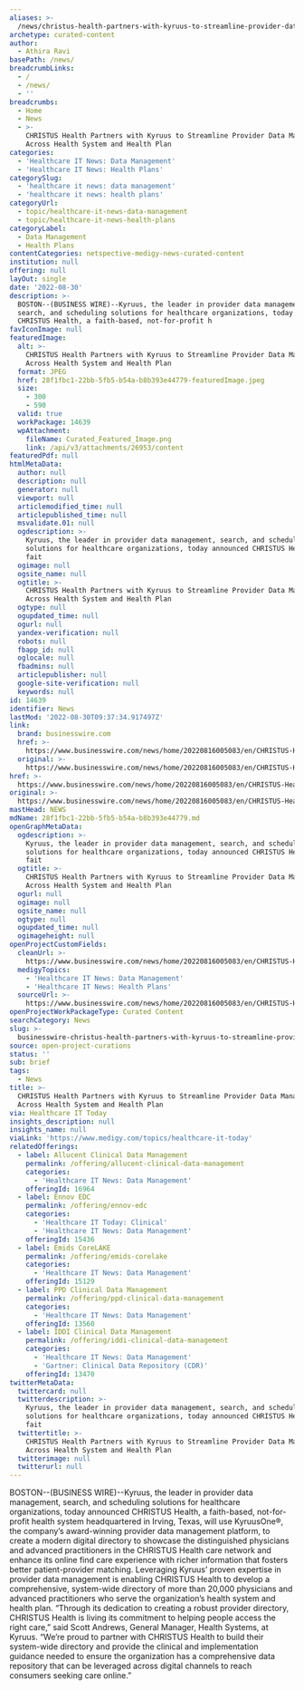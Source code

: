 ```yaml
---
aliases: >-
  /news/christus-health-partners-with-kyruus-to-streamline-provider-data-management-across-health-system-and-health-plan
archetype: curated-content
author:
  - Athira Ravi
basePath: /news/
breadcrumbLinks:
  - /
  - /news/
  - ''
breadcrumbs:
  - Home
  - News
  - >-
    CHRISTUS Health Partners with Kyruus to Streamline Provider Data Management
    Across Health System and Health Plan
categories:
  - 'Healthcare IT News: Data Management'
  - 'Healthcare IT News: Health Plans'
categorySlug:
  - 'healthcare it news: data management'
  - 'healthcare it news: health plans'
categoryUrl:
  - topic/healthcare-it-news-data-management
  - topic/healthcare-it-news-health-plans
categoryLabel:
  - Data Management
  - Health Plans
contentCategories: netspective-medigy-news-curated-content
institution: null
offering: null
layOut: single
date: '2022-08-30'
description: >-
  BOSTON--(BUSINESS WIRE)--Kyruus, the leader in provider data management,
  search, and scheduling solutions for healthcare organizations, today announced
  CHRISTUS Health, a faith-based, not-for-profit h
favIconImage: null
featuredImage:
  alt: >-
    CHRISTUS Health Partners with Kyruus to Streamline Provider Data Management
    Across Health System and Health Plan
  format: JPEG
  href: 28f1fbc1-22bb-5fb5-b54a-b8b393e44779-featuredImage.jpeg
  size:
    - 300
    - 590
  valid: true
  workPackage: 14639
  wpAttachment:
    fileName: Curated_Featured_Image.png
    link: /api/v3/attachments/26953/content
featuredPdf: null
htmlMetaData:
  author: null
  description: null
  generator: null
  viewport: null
  articlemodified_time: null
  articlepublished_time: null
  msvalidate.01: null
  ogdescription: >-
    Kyruus, the leader in provider data management, search, and scheduling
    solutions for healthcare organizations, today announced CHRISTUS Health, a
    fait
  ogimage: null
  ogsite_name: null
  ogtitle: >-
    CHRISTUS Health Partners with Kyruus to Streamline Provider Data Management
    Across Health System and Health Plan
  ogtype: null
  ogupdated_time: null
  ogurl: null
  yandex-verification: null
  robots: null
  fbapp_id: null
  oglocale: null
  fbadmins: null
  articlepublisher: null
  google-site-verification: null
  keywords: null
id: 14639
identifier: News
lastMod: '2022-08-30T09:37:34.917497Z'
link:
  brand: businesswire.com
  href: >-
    https://www.businesswire.com/news/home/20220816005083/en/CHRISTUS-Health-Partners-with-Kyruus-to-Streamline-Provider-Data-Management-Across-Health-System-and-Health-Plan
  original: >-
    https://www.businesswire.com/news/home/20220816005083/en/CHRISTUS-Health-Partners-with-Kyruus-to-Streamline-Provider-Data-Management-Across-Health-System-and-Health-Plan
href: >-
  https://www.businesswire.com/news/home/20220816005083/en/CHRISTUS-Health-Partners-with-Kyruus-to-Streamline-Provider-Data-Management-Across-Health-System-and-Health-Plan
original: >-
  https://www.businesswire.com/news/home/20220816005083/en/CHRISTUS-Health-Partners-with-Kyruus-to-Streamline-Provider-Data-Management-Across-Health-System-and-Health-Plan
mastHead: NEWS
mdName: 28f1fbc1-22bb-5fb5-b54a-b8b393e44779.md
openGraphMetaData:
  ogdescription: >-
    Kyruus, the leader in provider data management, search, and scheduling
    solutions for healthcare organizations, today announced CHRISTUS Health, a
    fait
  ogtitle: >-
    CHRISTUS Health Partners with Kyruus to Streamline Provider Data Management
    Across Health System and Health Plan
  ogurl: null
  ogimage: null
  ogsite_name: null
  ogtype: null
  ogupdated_time: null
  ogimageheight: null
openProjectCustomFields:
  cleanUrl: >-
    https://www.businesswire.com/news/home/20220816005083/en/CHRISTUS-Health-Partners-with-Kyruus-to-Streamline-Provider-Data-Management-Across-Health-System-and-Health-Plan
  medigyTopics:
    - 'Healthcare IT News: Data Management'
    - 'Healthcare IT News: Health Plans'
  sourceUrl: >-
    https://www.businesswire.com/news/home/20220816005083/en/CHRISTUS-Health-Partners-with-Kyruus-to-Streamline-Provider-Data-Management-Across-Health-System-and-Health-Plan
openProjectWorkPackageType: Curated Content
searchCategory: News
slug: >-
  businesswire-christus-health-partners-with-kyruus-to-streamline-provider-data-management-across-health-system-and-health-plan
source: open-project-curations
status: ''
sub: brief
tags:
  - News
title: >-
  CHRISTUS Health Partners with Kyruus to Streamline Provider Data Management
  Across Health System and Health Plan
via: Healthcare IT Today
insights_description: null
insights_name: null
viaLink: 'https://www.medigy.com/topics/healthcare-it-today'
relatedOfferings:
  - label: Allucent Clinical Data Management
    permalink: /offering/allucent-clinical-data-management
    categories:
      - 'Healthcare IT News: Data Management'
    offeringId: 16964
  - label: Ennov EDC
    permalink: /offering/ennov-edc
    categories:
      - 'Healthcare IT Today: Clinical'
      - 'Healthcare IT News: Data Management'
    offeringId: 15436
  - label: Emids CoreLAKE
    permalink: /offering/emids-corelake
    categories:
      - 'Healthcare IT News: Data Management'
    offeringId: 15129
  - label: PPD Clinical Data Management
    permalink: /offering/ppd-clinical-data-management
    categories:
      - 'Healthcare IT News: Data Management'
    offeringId: 13560
  - label: IDDI Clinical Data Management
    permalink: /offering/iddi-clinical-data-management
    categories:
      - 'Healthcare IT News: Data Management'
      - 'Gartner: Clinical Data Repository (CDR)'
    offeringId: 13470
twitterMetaData:
  twittercard: null
  twitterdescription: >-
    Kyruus, the leader in provider data management, search, and scheduling
    solutions for healthcare organizations, today announced CHRISTUS Health, a
    fait
  twittertitle: >-
    CHRISTUS Health Partners with Kyruus to Streamline Provider Data Management
    Across Health System and Health Plan
  twitterimage: null
  twitterurl: null
---
```

<p>BOSTON--(BUSINESS WIRE)--Kyruus, the leader in provider data management, search, and scheduling solutions for healthcare organizations, today announced CHRISTUS Health, a faith-based, not-for-profit health system headquartered in Irving, Texas, will use KyruusOne®, the company’s award-winning provider data management platform, to create a modern digital directory to showcase the distinguished physicians and advanced practitioners in the CHRISTUS Health care network and enhance its online find care experience with richer information that fosters better patient-provider matching. Leveraging Kyruus’ proven expertise in provider data management is enabling CHRISTUS Health to develop a comprehensive, system-wide directory of more than 20,000 physicians and advanced practitioners who serve the organization’s health system and health plan. “Through its dedication to creating a robust provider directory, CHRISTUS Health is living its commitment to helping people access the right care,” said Scott Andrews, General Manager, Health Systems, at Kyruus. “We’re proud to partner with CHRISTUS Health to build their system-wide directory and provide the clinical and implementation guidance needed to ensure the organization has a comprehensive data repository that can be leveraged across digital channels to reach consumers seeking care online.”</p>